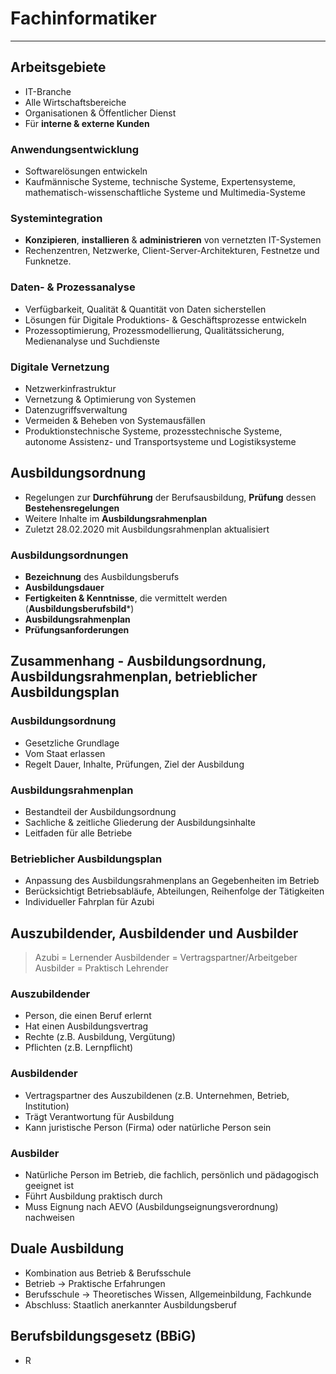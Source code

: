 # Fachinformatiker
___
## Arbeitsgebiete
- IT-Branche
- Alle Wirtschaftsbereiche
- Organisationen & Öffentlicher Dienst
- Für **interne & externe Kunden**
### Anwendungsentwicklung
- Softwarelösungen entwickeln
- Kaufmännische Systeme, technische Systeme, Expertensysteme, mathematisch-wissenschaftliche Systeme und Multimedia-Systeme
### Systemintegration
- **Konzipieren**, **installieren** & **administrieren** von vernetzten IT-Systemen
- Rechenzentren, Netzwerke, Client-Server-Architekturen, Festnetze und Funknetze.
### Daten- & Prozessanalyse
- Verfügbarkeit, Qualität & Quantität von Daten sicherstellen
- Lösungen für Digitale Produktions- & Geschäftsprozesse entwickeln
- Prozessoptimierung, Prozessmodellierung, Qualitätssicherung, Medienanalyse und Suchdienste
### Digitale Vernetzung
- Netzwerkinfrastruktur
- Vernetzung & Optimierung von Systemen
- Datenzugriffsverwaltung
- Vermeiden & Beheben von Systemausfällen
- Produktionstechnische Systeme, prozesstechnische Systeme, autonome Assistenz- und Transportsysteme und Logistiksysteme
## Ausbildungsordnung
- Regelungen zur **Durchführung** der Berufsausbildung, **Prüfung** dessen **Bestehensregelungen**
- Weitere Inhalte im **Ausbildungsrahmenplan**
- Zuletzt 28.02.2020 mit Ausbildungsrahmenplan aktualisiert
### Ausbildungsordnungen
- **Bezeichnung** des Ausbildungsberufs
- **Ausbildungsdauer**
- **Fertigkeiten & Kenntnisse**, die vermittelt werden (**Ausbildungsberufsbild***)
- **Ausbildungsrahmenplan**
- **Prüfungsanforderungen**
## Zusammenhang - Ausbildungsordnung, Ausbildungsrahmenplan, betrieblicher Ausbildungsplan
### Ausbildungsordnung
- Gesetzliche Grundlage
- Vom Staat erlassen
- Regelt Dauer, Inhalte, Prüfungen, Ziel der Ausbildung
### Ausbildungsrahmenplan
- Bestandteil der Ausbildungsordnung
- Sachliche & zeitliche Gliederung der Ausbildungsinhalte
- Leitfaden für alle Betriebe
### Betrieblicher Ausbildungsplan
- Anpassung des Ausbildungsrahmenplans an Gegebenheiten im Betrieb
- Berücksichtigt Betriebsabläufe, Abteilungen, Reihenfolge der Tätigkeiten
- Individueller Fahrplan für Azubi
## Auszubildender, Ausbildender und Ausbilder
> Azubi = Lernender
> Ausbildender = Vertragspartner/Arbeitgeber
> Ausbilder = Praktisch Lehrender
### Auszubildender
- Person, die einen Beruf erlernt
- Hat einen Ausbildungsvertrag
- Rechte (z.B. Ausbildung, Vergütung)
- Pflichten (z.B. Lernpflicht)
### Ausbildender
- Vertragspartner des Auszubildenen (z.B. Unternehmen, Betrieb, Institution)
- Trägt Verantwortung für Ausbildung
- Kann juristische Person (Firma) oder natürliche Person sein
### Ausbilder
- Natürliche Person im Betrieb, die fachlich, persönlich und pädagogisch geeignet ist
- Führt Ausbildung praktisch durch
- Muss Eignung nach AEVO (Ausbildungseignungsverordnung) nachweisen
## Duale Ausbildung
- Kombination aus Betrieb & Berufsschule
- Betrieb → Praktische Erfahrungen
- Berufsschule → Theoretisches Wissen, Allgemeinbildung, Fachkunde
- Abschluss: Staatlich anerkannter Ausbildungsberuf
## Berufsbildungsgesetz (BBiG)
- R